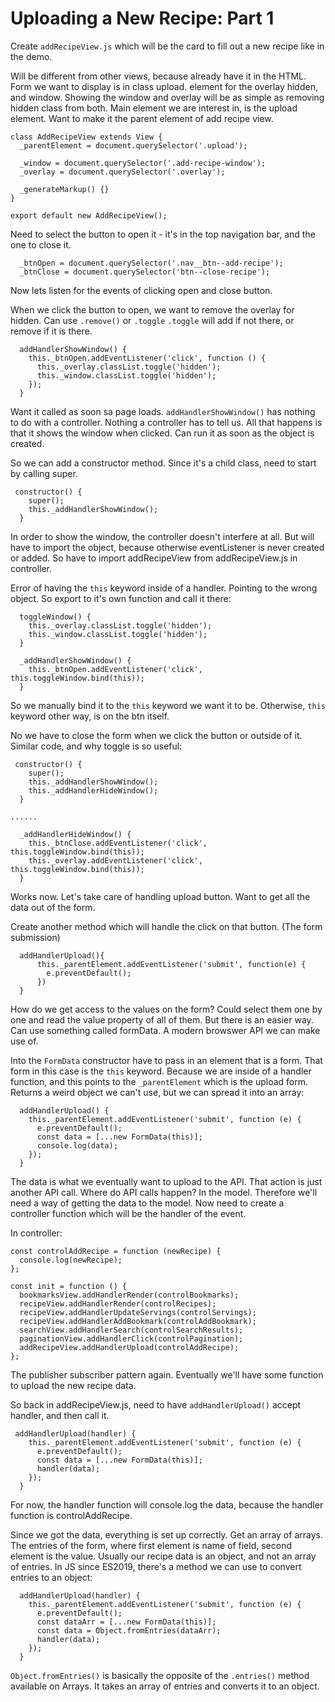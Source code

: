 # Uploading a New Recipe: Part 1

Create `addRecipeView.js` which will be the card to fill out a new recipe like in the demo.

Will be different from other views, because already have it in the HTML. Form we want to display is in class upload. element for the overlay hidden, and window. Showing the window and overlay will be as simple as removing hidden class from both. Main element we are interest in, is the upload element. Want to make it the parent element of add recipe view.

```
class AddRecipeView extends View {
  _parentElement = document.querySelector('.upload');

  _window = document.querySelector('.add-recipe-window');
  _overlay = document.querySelector('.overlay');

  _generateMarkup() {}
}

export default new AddRecipeView();

```

Need to select the button to open it - it's in the top navigation bar, and the one to close it.

```
  _btnOpen = document.querySelector('.nav__btn--add-recipe');
  _btnClose = document.querySelector('btn--close-recipe');
```

Now lets listen for the events of clicking open and close button.

When we click the button to open, we want to remove the overlay for hidden. Can use `.remove()` or `.toggle` `.toggle` will add if not there, or remove if it is there.

```
  addHandlerShowWindow() {
    this._btnOpen.addEventListener('click', function () {
      this._overlay.classList.toggle('hidden');
      this._window.classList.toggle('hidden');
    });
  }
```

Want it called as soon sa page loads. `addHandlerShowWindow()` has nothing to do with a controller. Nothing a controller has to tell us. All that happens is that it shows the window when clicked. Can run it as soon as the object is created.

So we can add a constructor method. Since it's a child class, need to start by calling super.

```
 constructor() {
    super();
    this._addHandlerShowWindow();
  }

```

In order to show the window, the controller doesn't interfere at all. But will have to import the object, because otherwise eventListener is never created or added. So have to import addRecipeView from addRecipeView.js in controller.

Error of having the `this` keyword inside of a handler. Pointing to the wrong object. So export to it's own function and call it there:

```
  toggleWindow() {
    this._overlay.classList.toggle('hidden');
    this._window.classList.toggle('hidden');
  }

  _addHandlerShowWindow() {
    this._btnOpen.addEventListener('click', this.toggleWindow.bind(this));
  }
```

So we manually bind it to the `this` keyword we want it to be. Otherwise, `this` keyword other way, is on the btn itself.

No we have to close the form when we click the button or outside of it. Similar code, and why toggle is so useful:

```
 constructor() {
    super();
    this._addHandlerShowWindow();
    this._addHandlerHideWindow();
  }

......

  _addHandlerHideWindow() {
    this._btnClose.addEventListener('click', this.toggleWindow.bind(this));
    this._overlay.addEventListener('click', this.toggleWindow.bind(this));
  }
```

Works now. Let's take care of handling upload button. Want to get all the data out of the form.

Create another method which will handle the click on that button. (The form submission)

```
  addHandlerUpload(){
      this._parentElement.addEventListener('submit', function(e) {
        e.preventDefault();
      })
  }
```

How do we get access to the values on the form? Could select them one by one and read the value property of all of them. But there is an easier way. Can use something called formData. A modern browswer API we can make use of.

Into the `FormData` constructor have to pass in an element that is a form. That form in this case is the `this` keyword. Because we are inside of a handler function, and this points to the `_parentElement` which is the upload form. Returns a weird object we can't use, but we can spread it into an array:

```
  addHandlerUpload() {
    this._parentElement.addEventListener('submit', function (e) {
      e.preventDefault();
      const data = [...new FormData(this)];
      console.log(data);
    });
  }
```

The data is what we eventually want to upload to the API. That action is just another API call. Where do API calls happen? In the model. Therefore we'll need a way of getting the data to the model. Now need to create a controller function which will be the handler of the event.

In controller:

```
const controlAddRecipe = function (newRecipe) {
  console.log(newRecipe);
};

const init = function () {
  bookmarksView.addHandlerRender(controlBookmarks);
  recipeView.addHandlerRender(controlRecipes);
  recipeView.addHandlerUpdateServings(controlServings);
  recipeView.addHandlerAddBookmark(controlAddBookmark);
  searchView.addHandlerSearch(controlSearchResults);
  paginationView.addHandlerClick(controlPagination);
  addRecipeView.addHandlerUpload(controlAddRecipe);
};
```

The publisher subscriber pattern again. Eventually we'll have some function to upload the new recipe data.

So back in addRecipeView.js, need to have `addHandlerUpload()` accept handler, and then call it.

```
 addHandlerUpload(handler) {
    this._parentElement.addEventListener('submit', function (e) {
      e.preventDefault();
      const data = [...new FormData(this)];
      handler(data);
    });
  }
```

For now, the handler function will console.log the data, because the handler function is controlAddRecipe.

Since we got the data, everything is set up correctly. Get an array of arrays. The entries of the form, where first element is name of field, second element is the value. Usually our recipe data is an object, and not an array of entries. In JS since ES2019, there's a method we can use to convert entries to an object:

```
  addHandlerUpload(handler) {
    this._parentElement.addEventListener('submit', function (e) {
      e.preventDefault();
      const dataArr = [...new FormData(this)];
      const data = Object.fromEntries(dataArr);
      handler(data);
    });
  }
```

`Object.fromEntries()` is basically the opposite of the `.entries()` method available on Arrays. It takes an array of entries and converts it to an object.
